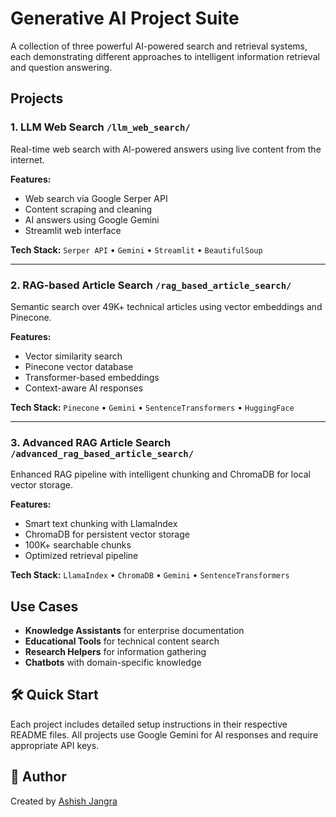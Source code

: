 # Generative AI Project Suite

A collection of three powerful AI-powered search and retrieval systems, each demonstrating different approaches to intelligent information retrieval and question answering.

## Projects
### 1. **LLM Web Search** `/llm_web_search/`
Real-time web search with AI-powered answers using live content from the internet.

**Features:**
- Web search via Google Serper API
- Content scraping and cleaning
- AI answers using Google Gemini
- Streamlit web interface

**Tech Stack:** `Serper API` • `Gemini` • `Streamlit` • `BeautifulSoup`

---

### 2. **RAG-based Article Search** `/rag_based_article_search/`
Semantic search over 49K+ technical articles using vector embeddings and Pinecone.

**Features:**
- Vector similarity search
- Pinecone vector database
- Transformer-based embeddings
- Context-aware AI responses

**Tech Stack:** `Pinecone` • `Gemini` • `SentenceTransformers` • `HuggingFace`

---

### 3. **Advanced RAG Article Search** `/advanced_rag_based_article_search/`
Enhanced RAG pipeline with intelligent chunking and ChromaDB for local vector storage.

**Features:**
- Smart text chunking with LlamaIndex
- ChromaDB for persistent vector storage
- 100K+ searchable chunks
- Optimized retrieval pipeline

**Tech Stack:** `LlamaIndex` • `ChromaDB` • `Gemini` • `SentenceTransformers`

## Use Cases

- **Knowledge Assistants** for enterprise documentation
- **Educational Tools** for technical content search
- **Research Helpers** for information gathering
- **Chatbots** with domain-specific knowledge

## 🛠️ Quick Start

Each project includes detailed setup instructions in their respective README files. All projects use Google Gemini for AI responses and require appropriate API keys.

## 👤 Author

Created by [Ashish Jangra](https://github.com/AshishJangra27)
